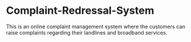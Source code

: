 # Complaint-Redressal-System
This is an online complaint management system where the customers can raise complaints regarding their landlines and broadband services.

